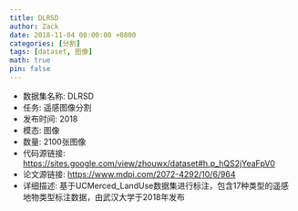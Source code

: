 ```yaml
---
title: DLRSD
author: Zack
date: 2018-11-04 00:00:00 +0800
categories: [分割]
tags: [dataset, 图像]
math: true
pin: false
---
```

- 数据集名称: DLRSD
- 任务: 遥感图像分割
- 发布时间: 2018
- 模态: 图像
- 数量: 2100张图像
- 代码源链接: https://sites.google.com/view/zhouwx/dataset#h.p_hQS2jYeaFpV0
- 论文源链接: https://www.mdpi.com/2072-4292/10/6/964
- 详细描述: 基于UCMerced_LandUse数据集进行标注，包含17种类型的遥感地物类型标注数据，由武汉大学于2018年发布
